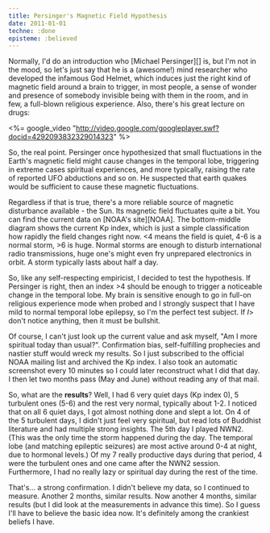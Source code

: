 ```yaml
---
title: Persinger's Magnetic Field Hypothesis
date: 2011-01-01
techne: :done
episteme: :believed
---
```


Normally, I'd do an introduction who [Michael Persinger][] is, but I'm not in the mood, so let's just say that he is a (awesome!) mind researcher who developed the infamous God Helmet, which induces just the right kind of magnetic field around a brain to trigger, in most people, a sense of wonder and presence of somebody invisible being with them in the room, and in few, a full-blown religious experience. Also, there's his great lecture on drugs:

<%= google_video "http://video.google.com/googleplayer.swf?docid=4292093832329014323" %>

So, the real point. Persinger once hypothesized that small fluctuations in the Earth's magnetic field might cause changes in the temporal lobe, triggering in extreme cases spiritual experiences, and more typically, raising the rate of reported UFO abductions and so on. He suspected that earth quakes would be sufficient to cause these magnetic fluctuations.

Regardless if that is true, there's a more reliable source of magnetic disturbance available - the Sun. Its magnetic field fluctuates quite a bit. You can find the current data on [NOAA's site][NOAA]. The bottom-middle diagram shows the current Kp index, which is just a simple classification how rapidly the field changes right now. &lt;4 means the field is quiet, 4-6 is a normal storm, &gt;6 is huge. Normal storms are enough to disturb international radio transmissions, huge one's might even fry unprepared electronics in orbit. A storm typically lasts about half a day.

So, like any self-respecting empiricist, I decided to test the hypothesis. If Persinger is right, then an index &gt;4  should be enough to trigger a noticeable change in the temporal lobe. My brain is sensitive enough to go in full-on religious experience mode when probed and I strongly suspect that I have mild to normal temporal lobe epilepsy, so I'm the perfect test subject. If *I*> don't notice anything, then it must be bullshit.

Of course, I can't just look up the current value and ask myself, "Am I more spiritual today than usual?". Confirmation bias, self-fulfilling prophecies and nastier stuff would wreck my results. So I just subscribed to the official NOAA mailing list and archived the Kp index. I also took an automatic screenshot every 10 minutes so I could later reconstruct what I did that day. I then let two months pass (May and June) without reading any of that mail.

So, what are the **results**? Well, I had 6 very quiet days (Kp index 0), 5 turbulent ones (5-6) and the rest very normal, typically about 1-2. I noticed that on all 6 quiet days, I got almost nothing done and slept a lot. On 4 of the 5 turbulent days, I didn't just feel very spiritual, but read lots of Buddhist literature and had multiple strong insights. The 5th day I played NWN2. (This was the only time the storm happened during the day. The temporal lobe (and matching epileptic seizures) are most active around 0-4 at night, due to hormonal levels.) Of my 7 really productive days during that period, 4 were the turbulent ones and one came after the NWN2 session. Furthermore, I had no really lazy or spiritual day during the rest of the time.

That's... a strong confirmation. I didn't believe my data, so I continued to measure. Another 2 months, similar results. Now another 4 months, similar results (but I did look at the measurements in advance this time). So I guess I'll  have to believe the basic idea now. It's definitely among the crankiest beliefs I have.
